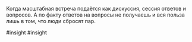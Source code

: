 Когда масштабная встреча подаётся как дискуссия, сессия ответов и вопросов. А по факту ответов на вопросы не получаешь и вся польза лишь в том, что люди сбросят пар.

#insight #insight